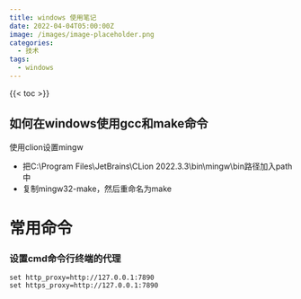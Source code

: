 ```yaml
---
title: windows 使用笔记
date: 2022-04-04T05:00:00Z
image: /images/image-placeholder.png
categories:
  - 技术
tags:
  - windows
---
```


<!--more-->

{{< toc >}}
## 如何在windows使用gcc和make命令

使用clion设置mingw

- 把C:\Program Files\JetBrains\CLion 2022.3.3\bin\mingw\bin路径加入path中
- 复制mingw32-make，然后重命名为make

# 常用命令

### 设置cmd命令行终端的代理


```
set http_proxy=http://127.0.0.1:7890
set https_proxy=http://127.0.0.1:7890
```